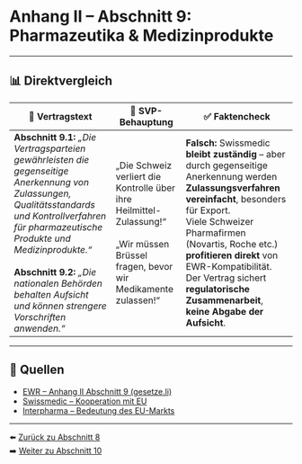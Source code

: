 # Anhang II – Abschnitt 9: Pharmazeutika & Medizinprodukte

---

## 📊 Direktvergleich

| 📜 **Vertragstext** | 🧨 **SVP-Behauptung** | ✅ **Faktencheck** |
|---------------------|-----------------------|--------------------|
| **Abschnitt 9.1:** _„Die Vertragsparteien gewährleisten die gegenseitige Anerkennung von Zulassungen, Qualitätsstandards und Kontrollverfahren für pharmazeutische Produkte und Medizinprodukte.“_ <br><br> **Abschnitt 9.2:** _„Die nationalen Behörden behalten Aufsicht und können strengere Vorschriften anwenden.“_ | „Die Schweiz verliert die Kontrolle über ihre Heilmittel-Zulassung!“ <br><br> „Wir müssen Brüssel fragen, bevor wir Medikamente zulassen!“ | **Falsch:** Swissmedic **bleibt zuständig** – aber durch gegenseitige Anerkennung werden **Zulassungsverfahren vereinfacht**, besonders für Export. <br> Viele Schweizer Pharmafirmen (Novartis, Roche etc.) **profitieren direkt** von EWR-Kompatibilität. <br> Der Vertrag sichert **regulatorische Zusammenarbeit**, **keine Abgabe der Aufsicht**. |

---

## 🔗 Quellen

- [EWR – Anhang II Abschnitt 9 (gesetze.li)](https://www.gesetze.li/konso/html/1992036#AnhangII)
- [Swissmedic – Kooperation mit EU](https://www.swissmedic.ch/…)
- [Interpharma – Bedeutung des EU-Markts](https://www.interpharma.ch/…)

---

⬅️ [Zurück zu Abschnitt 8](abschnitt_08.md)  
➡️ [Weiter zu Abschnitt 10](abschnitt_10.md)
